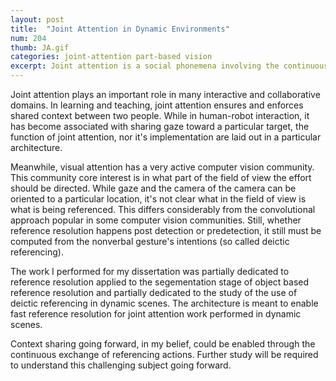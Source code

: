 ```yaml
---
layout: post
title:  "Joint Attention in Dynamic Environments"
num: 204
thumb: JA.gif
categories: joint-attention part-based vision
excerpt: Joint attention is a social phonemena involving the continuous exchange of referential gestures to direct attention for the purpose of reference resolution. It's typically directed toward targets external to ongoing dialog. This external target to the text itself is called exophoric referencing. To share context, this work is directed at the study of this process between humans and robots.
---
```

Joint attention plays an important role in many interactive and collaborative domains. In learning and teaching, joint attention ensures and enforces shared context between two people. While in human-robot interaction, it has become associated with sharing gaze toward a particular target, the function of joint attention, nor it's implementation are laid out in a particular architecture. 

Meanwhile, visual attention has a very active computer vision community. This community core interest is in what part of the field of view the effort should be directed. While gaze and the camera of the camera can be oriented to a particular location, it's not clear what in the field of view is what is being referenced. This differs considerably from the convolutional approach popular in some computer vision communities. Still, whether reference resolution happens post detection or predetection, it still must be computed from the nonverbal gesture's intentions (so called deictic referencing).

The work I performed for my dissertation was partially dedicated to reference resolution applied to the segementation stage of object based reference resolution and partially dedicated to the study of the use of deictic referencing in dynamic scenes. The architecture is meant to enable fast reference resolution for joint attention work performed in dynamic scenes. 

Context sharing going forward, in my belief, could be enabled through the continuous exchange of referencing actions. Further study will be required to understand this challenging subject going forward. 



 


